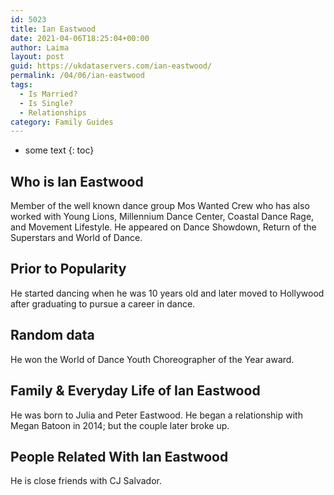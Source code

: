 ```yaml
---
id: 5023
title: Ian Eastwood
date: 2021-04-06T18:25:04+00:00
author: Laima
layout: post
guid: https://ukdataservers.com/ian-eastwood/
permalink: /04/06/ian-eastwood
tags:
  - Is Married?
  - Is Single?
  - Relationships
category: Family Guides
---
```


* some text
{: toc}


## Who is Ian Eastwood
                  
                  
                  
Member of the well known dance group Mos Wanted Crew who has also worked with Young Lions, Millennium Dance Center, Coastal Dance Rage, and Movement Lifestyle. He appeared on Dance Showdown, Return of the Superstars and World of Dance. 
                  
              
            
              
            
                
                
                
## Prior to Popularity
                  
                  
                  
He started dancing when he was 10 years old and later moved to Hollywood after graduating to pursue a career in dance. 
                  
              
            
              
            
                
                
                
## Random data
                  
                  
                  
He won the World of Dance Youth Choreographer of the Year award. 
                  
              
            
              
            
                
                
                
## Family & Everyday Life of Ian Eastwood
                  
                  
                  
He was born to Julia and Peter Eastwood. He began a relationship with Megan Batoon in 2014; but the couple later broke up.
                  
              
            
              
            
                
                
                
## People Related With Ian Eastwood
                  
                  
                  
He is close friends with CJ Salvador. 
                  
              
            
              
            
                
              
            
              
              
            
            
              
            
          
          
          